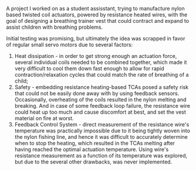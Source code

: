 A project I worked on as a student assisstant, trying to manufacture nylon based twisted coil actuators, powered by resistance heated wires, with the goal of designing a breathing trainer vest that could contract and expand to assist children with breathing problems.

Initial testing was promising, but ultimately the idea was scrapped in favor of regular small servo motors due to several factors:
1. Heat dissipation - in order to get strong enough an actuation force, several individual coils needed to be combined together, which made it very difficult to cool them down fast enough to allow for rapid contraction/relaxation cycles that could match the rate of breathing of a child;
2. Safety - embedding resistance heating-based TCAs posed a safety risk that could not be easily done away with by using feedback sensors. Occasionally, overheating of the coils resulted in the nylon melting and breaking. And in case of some feedback loop failure, the resistance wire could heat up too much and cause discomfort at best, and set the vest material on fire at worst.
3. Feedback Control System - direct measurement of the resistance wire's temperature was practically impossible due to it being tightly woven into the nylon fishing line, and hence it was difficult to accurately determine when to stop the heating, which resulted in the TCAs melting after having reached the optimal actuation temperature. Using wire's resistance measurement as a function of its temperature was explored, but due to the several other drawbacks, was never implemented.